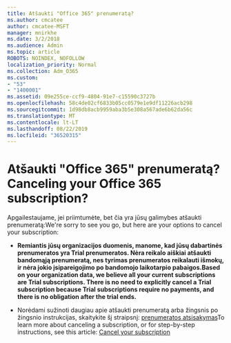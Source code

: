 ```yaml
---
title: Atšaukti "Office 365" prenumeratą?
ms.author: cmcatee
author: cmcatee-MSFT
manager: mnirkhe
ms.date: 3/2/2018
ms.audience: Admin
ms.topic: article
ROBOTS: NOINDEX, NOFOLLOW
localization_priority: Normal
ms.collection: Adm_O365
ms.custom:
- "53"
- "1400001"
ms.assetid: 09e255ce-ccf9-4804-91e7-c15590c3727b
ms.openlocfilehash: 58c4de02cf6833b05cc0579e1e9df11226acb298
ms.sourcegitcommit: 1d98db8acb9959aba3b5e308a567ade6b62da56c
ms.translationtype: MT
ms.contentlocale: lt-LT
ms.lasthandoff: 08/22/2019
ms.locfileid: "36520315"
---
```

# <a name="canceling-your-office-365-subscription"></a><span data-ttu-id="f3891-102">Atšaukti "Office 365" prenumeratą?</span><span class="sxs-lookup"><span data-stu-id="f3891-102">Canceling your Office 365 subscription?</span></span>

<span data-ttu-id="f3891-103">Apgailestaujame, jei priimtumėte, bet čia yra jūsų galimybes atšaukti prenumeratą:</span><span class="sxs-lookup"><span data-stu-id="f3891-103">We're sorry to see you go, but here are your options to cancel your subscription:</span></span>
  
- <span data-ttu-id="f3891-104">**Remiantis jūsų organizacijos duomenis, manome, kad jūsų dabartinės prenumeratos yra Trial prenumeratos. Nėra reikalo aiškiai atšaukti bandomąją prenumeratą, nes tyrimas prenumeratos reikalauti išmokų, ir nėra jokio įsipareigojimo po bandomojo laikotarpio pabaigos.**</span><span class="sxs-lookup"><span data-stu-id="f3891-104">**Based on your organization data, we believe all your current subscriptions are Trial subscriptions. There is no need to explicitly cancel a Trial subscription because Trial subscriptions require no payments, and there is no obligation after the trial ends.**</span></span>

- <span data-ttu-id="f3891-105">Norėdami sužinoti daugiau apie atšaukti prenumeratą arba žingsnis po žingsnio instrukcijas, skaitykite šį straipsnį: [prenumeratos atsisakymas](https://docs.microsoft.com/office365/admin/subscriptions-and-billing/cancel-your-subscription)</span><span class="sxs-lookup"><span data-stu-id="f3891-105">To learn more about canceling a subscription, or for step-by-step instructions, see this article: [Cancel your subscription](https://docs.microsoft.com/office365/admin/subscriptions-and-billing/cancel-your-subscription)</span></span>